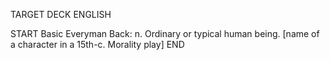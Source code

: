 TARGET DECK
ENGLISH

START
Basic
Everyman
Back: n. Ordinary or typical human being. [name of a character in a 15th-c. Morality play]
END
